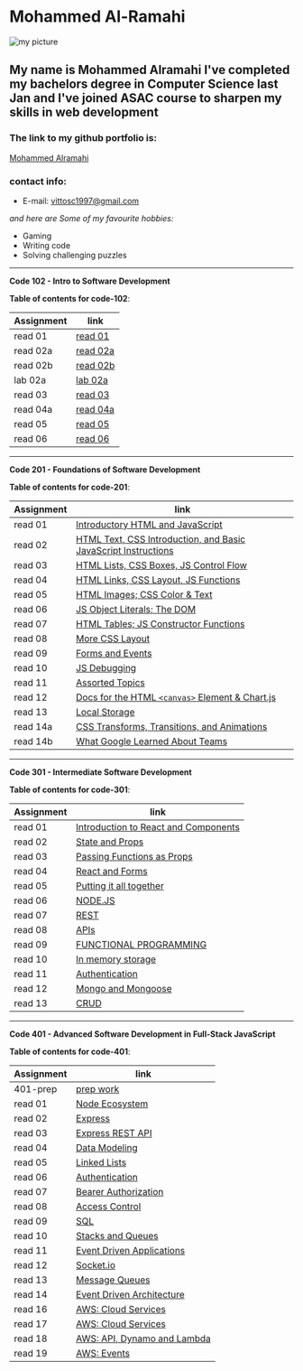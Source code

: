 # Mohammed Al-Ramahi

![my picture](https://avatars.githubusercontent.com/u/74869716?s=460&u=06325ac0289967d674bdf4a1a72518c4c3506355&v=4)

## My name is Mohammed Alramahi I've completed my bachelors degree in Computer Science last Jan and I've joined ASAC course to sharpen my skills in web development

### The link to my github portfolio is:

[Mohammed Alramahi](https://github.com/Mohammed-Alramahi)

### contact info:

- E-mail: vittosc1997@gmail.com

_and here are Some of my favourite hobbies:_

- Gaming
- Writing code
- Solving challenging puzzles

---

**Code 102 - Intro to Software Development**

**Table of contents for code-102**:

| Assignment | link                                                                                    |
| ---------- | --------------------------------------------------------------------------------------- |
| read 01    | [read 01](https://github.com/Mohammed-Alramahi/reading-notes/blob/main/102/read01.md)   |
| read 02a   | [read 02a](https://github.com/Mohammed-Alramahi/reading-notes/blob/main/102/read02a.md) |
| read 02b   | [read 02b](https://github.com/Mohammed-Alramahi/reading-notes/blob/main/102/read02b.md) |
| lab 02a    | [lab 02a](https://github.com/Mohammed-Alramahi/reading-notes/blob/main/102/lab02a.md)   |
| read 03    | [read 03](https://github.com/Mohammed-Alramahi/reading-notes/blob/main/102/read03.md)   |
| read 04a   | [read 04a](https://github.com/Mohammed-Alramahi/reading-notes/blob/main/102/read04a.md) |
| read 05    | [read 05](https://github.com/Mohammed-Alramahi/reading-notes/blob/main/102/read05.md)   |
| read 06    | [read 06](https://github.com/Mohammed-Alramahi/reading-notes/blob/main/102/read06.md)   |

---

**Code 201 - Foundations of Software Development**

**Table of contents for code-201**:

| Assignment | link                                                                                                                                           |
| ---------- | ---------------------------------------------------------------------------------------------------------------------------------------------- |
| read 01    | [Introductory HTML and JavaScript](https://github.com/Mohammed-Alramahi/reading-notes/blob/main/201/class-01.md)                               |
| read 02    | [HTML Text, CSS Introduction, and Basic JavaScript Instructions](https://github.com/Mohammed-Alramahi/reading-notes/blob/main/201/class-02.md) |
| read 03    | [HTML Lists, CSS Boxes, JS Control Flow](https://github.com/Mohammed-Alramahi/reading-notes/blob/main/201/class-03.md)                         |
| read 04    | [HTML Links, CSS Layout, JS Functions](https://github.com/Mohammed-Alramahi/reading-notes/blob/main/201/class-04.md)                           |
| read 05    | [HTML Images; CSS Color & Text](https://github.com/Mohammed-Alramahi/reading-notes/blob/main/201/class-05.md)                                  |
| read 06    | [JS Object Literals; The DOM](https://github.com/Mohammed-Alramahi/reading-notes/blob/main/201/class-06.md)                                    |
| read 07    | [HTML Tables; JS Constructor Functions](https://github.com/Mohammed-Alramahi/reading-notes/blob/main/201/class-07.md)                          |
| read 08    | [More CSS Layout](https://github.com/Mohammed-Alramahi/reading-notes/blob/main/201/class-08.md)                                                |
| read 09    | [Forms and Events](https://github.com/Mohammed-Alramahi/reading-notes/blob/main/201/class-09.md)                                               |
| read 10    | [JS Debugging](https://github.com/Mohammed-Alramahi/reading-notes/blob/main/201/class-10.md)                                                   |
| read 11    | [Assorted Topics](https://github.com/Mohammed-Alramahi/reading-notes/blob/main/201/class-11.md)                                                |
| read 12    | [Docs for the HTML `<canvas>` Element & Chart.js](https://github.com/Mohammed-Alramahi/reading-notes/blob/main/201/class-12.md)                |
| read 13    | [Local Storage](https://github.com/Mohammed-Alramahi/reading-notes/blob/main/201/class-13.md)                                                  |
| read 14a   | [CSS Transforms, Transitions, and Animations](https://github.com/Mohammed-Alramahi/reading-notes/blob/main/201/class-14a.md)                   |
| read 14b   | [What Google Learned About Teams](https://github.com/Mohammed-Alramahi/reading-notes/blob/main/201/class-14b.md)                               |

---

**Code 301 - Intermediate Software Development**

**Table of contents for code-301**:

| Assignment | link                                                                                                               |
| ---------- | ------------------------------------------------------------------------------------------------------------------ |
| read 01    | [Introduction to React and Components](https://github.com/Mohammed-Alramahi/reading-notes/blob/main/301/read01.md) |
| read 02    | [State and Props](https://github.com/Mohammed-Alramahi/reading-notes/blob/main/301/read02.md)                      |
| read 03    | [Passing Functions as Props](https://github.com/Mohammed-Alramahi/reading-notes/blob/main/301/read03.md)           |
| read 04    | [React and Forms](https://github.com/Mohammed-Alramahi/reading-notes/blob/main/301/read04.md)                      |
| read 05    | [Putting it all together](https://github.com/Mohammed-Alramahi/reading-notes/blob/main/301/read05.md)              |
| read 06    | [NODE.JS](https://github.com/Mohammed-Alramahi/reading-notes/blob/main/301/read06.md)                              |
| read 07    | [REST](https://github.com/Mohammed-Alramahi/reading-notes/blob/main/301/read07.md)                                 |
| read 08    | [APIs](https://github.com/Mohammed-Alramahi/reading-notes/blob/main/301/read08.md)                                 |
| read 09    | [FUNCTIONAL PROGRAMMING](https://github.com/Mohammed-Alramahi/reading-notes/blob/main/301/read09.md)               |
| read 10    | [In memory storage](https://github.com/Mohammed-Alramahi/reading-notes/blob/main/301/read10.md)                    |
| read 11    | [Authentication](https://github.com/Mohammed-Alramahi/reading-notes/blob/main/301/read11.md)                       |
| read 12    | [Mongo and Mongoose](https://github.com/Mohammed-Alramahi/reading-notes/blob/main/301/read12.md)                   |
| read 13    | [CRUD](https://github.com/Mohammed-Alramahi/reading-notes/blob/main/301/read13.md)                                 |

---

**Code 401 - Advanced Software Development in Full-Stack JavaScript**

**Table of contents for code-401**:

| Assignment | link                                                                                                    |
| ---------- | ------------------------------------------------------------------------------------------------------- |
| 401-prep   | [prep work](https://github.com/Mohammed-Alramahi/reading-notes/blob/main/401/prep.md)                   |
| read 01    | [Node Ecosystem](https://github.com/Mohammed-Alramahi/reading-notes/blob/main/401/read01.md)            |
| read 02    | [Express](https://github.com/Mohammed-Alramahi/reading-notes/blob/main/401/read02.md)                   |
| read 03    | [Express REST API](https://github.com/Mohammed-Alramahi/reading-notes/blob/main/401/read03.md)          |
| read 04    | [Data Modeling](https://github.com/Mohammed-Alramahi/reading-notes/blob/main/401/read04.md)             |
| read 05    | [Linked Lists](https://github.com/Mohammed-Alramahi/reading-notes/blob/main/401/read05.md)              |
| read 06    | [Authentication](https://github.com/Mohammed-Alramahi/reading-notes/blob/main/401/read06.md)            |
| read 07    | [Bearer Authorization](https://github.com/Mohammed-Alramahi/reading-notes/blob/main/401/read07.md)      |
| read 08    | [Access Control](https://github.com/Mohammed-Alramahi/reading-notes/blob/main/401/read08.md)            |
| read 09    | [SQL](https://github.com/Mohammed-Alramahi/reading-notes/blob/main/401/read09.md)                       |
| read 10    | [Stacks and Queues](https://github.com/Mohammed-Alramahi/reading-notes/blob/main/401/read10.md)         |
| read 11    | [Event Driven Applications](https://github.com/Mohammed-Alramahi/reading-notes/blob/main/401/read11.md) |
| read 12    | [Socket.io](https://github.com/Mohammed-Alramahi/reading-notes/blob/main/401/read12.md) |
| read 13    | [Message Queues](https://github.com/Mohammed-Alramahi/reading-notes/blob/main/401/read13.md) |
| read 14    | [Event Driven Architecture](https://github.com/Mohammed-Alramahi/reading-notes/blob/main/401/read14.md) |
| read 16    | [AWS: Cloud Services](https://github.com/Mohammed-Alramahi/reading-notes/blob/main/401/read16.md) |
| read 17   | [AWS: Cloud Services](https://github.com/Mohammed-Alramahi/reading-notes/blob/main/401/read16.md) |
| read 18    | [AWS: API, Dynamo and Lambda](https://github.com/Mohammed-Alramahi/reading-notes/blob/main/401/read18.md) |
| read 19    | [AWS: Events](https://github.com/Mohammed-Alramahi/reading-notes/blob/main/401/read19.md) |

